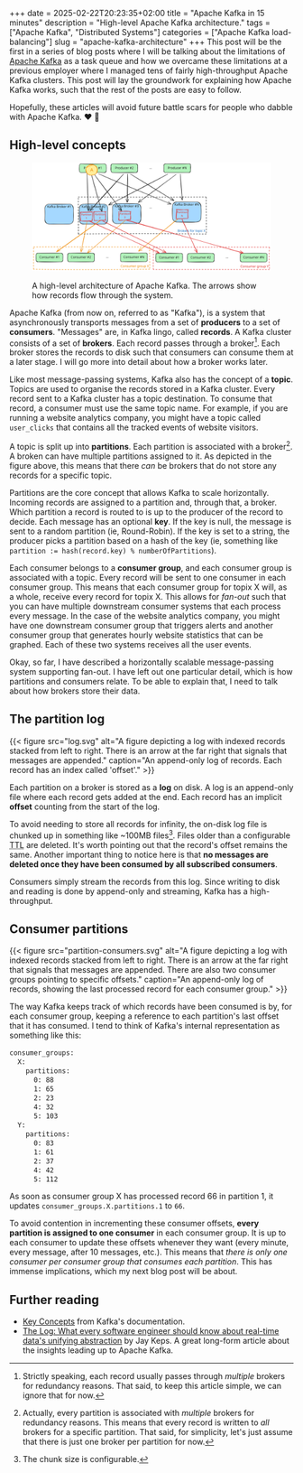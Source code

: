 +++
date = 2025-02-22T20:23:35+02:00
title = "Apache Kafka in 15 minutes"
description = "High-level Apache Kafka architecture."
tags = ["Apache Kafka", "Distributed Systems"]
categories = ["Apache Kafka load-balancing"]
slug = "apache-kafka-architecture"
+++
This post will be the first in a series of blog posts where I will be talking about the limitations of [Apache Kafka][kafka] as a task queue and how we overcame these limitations at a previous employer where I managed tens of fairly high-throughput Apache Kafka clusters. This post will lay the groundwork for explaining how Apache Kafka works, such that the rest of the posts are easy to follow.

Hopefully, these articles will avoid future battle scars for people who dabble with Apache Kafka. :heart: :face_with_head_bandage:

[kafka]: https://kafka.apache.org

## High-level concepts

<figure>
  <img id="service-arch" src="/posts/apache-kafka-architecture/service-architecture-0.svg" alt="The Apache Kafka diagram represents a high-level architecture showing how data flows between producers, topics, brokers, and consumers. On the left, multiple producers generate and send data to Kafka topics, which act as logical channels for organizing records. These topics are managed by Kafka brokers, which distribute and store the data across partitions for scalability and fault tolerance. On the right, consumers subscribe to specific topics and retrieve data in real time, often as part of consumer groups that distribute the load across multiple instances. Additional components such as connectors and stream processors may be present, enabling integrations with external systems and real-time data transformations. The overall flow illustrates how Kafka enables decoupled, scalable, and reliable event-driven architectures.">
  <figcaption>
    <p>A high-level architecture of Apache Kafka. The arrows show how records flow through the system.</p>
  </figcaption>
</figure>
<script>
archCount = 0;
function update_arch_svg() {
  src = "/posts/apache-kafka-architecture/service-architecture-" + archCount + ".svg";
  document.getElementById("service-arch").setAttribute("src", src);
  nStates = 6;
  archCount = (archCount+1) % nStates;
  setTimeout(update_arch_svg, 1000);
}
update_arch_svg();
</script>

Apache Kafka (from now on, referred to as "Kafka"), is a system that asynchronously transports messages from a set of **producers** to a set of **consumers**. "Messages" are, in Kafka lingo, called **records**. A Kafka cluster consists of a set of **brokers**. Each record passes through a broker[^1]. Each broker stores the records to disk such that consumers can consume them at a later stage. I will go more into detail about how a broker works later.

[^1]: Strictly speaking, each record usually passes through _multiple_ brokers for redundancy reasons. That said, to keep this article simple, we can ignore that for now.

Like most message-passing systems, Kafka also has the concept of a **topic**. Topics are used to organise the records stored in a Kafka cluster. Every record sent to a Kafka cluster has a topic destination. To consume that record, a consumer must use the same topic name. For example, if you are running a website analytics company, you might have a topic called `user_clicks` that contains all the tracked events of website visitors.

A topic is split up into **partitions**. Each partition is associated with a broker[^2]. A broken can have multiple partitions assigned to it. As depicted in the figure above, this means that there _can_ be brokers that do not store any records for a specific topic.

Partitions are the core concept that allows Kafka to scale horizontally. Incoming records are assigned to a partition and, through that, a broker. Which partition a record is routed to is up to the producer of the record to decide. Each message has an optional **key**. If the key is null, the message is sent to a random partition (ie, Round-Robin). If the key is set to a string, the producer picks a partition based on a hash of the key (ie, something like `partition := hash(record.key) % numberOfPartitions`).

[^2]: Actually, every partition is associated with _multiple_ brokers for redundancy reasons. This means that every record is written to _all_ brokers for a specific partition. That said, for simplicity, let's just assume that there is just one broker per partition for now.

Each consumer belongs to a **consumer group**, and each consumer group is associated with a topic. Every record will be sent to one consumer in each consumer group. This means that each consumer group for topix X will, as a whole, receive every record for topix X. This allows for _fan-out_ such that you can have multiple downstream consumer systems that each process every message. In the case of the website analytics company, you might have one downstream consumer group that triggers alerts and another consumer group that generates hourly website statistics that can be graphed. Each of these two systems receives all the user events.

Okay, so far, I have described a horizontally scalable message-passing system supporting fan-out. I have left out one particular detail, which is how partitions and consumers relate. To be able to explain that, I need to talk about how brokers store their data.

## The partition log

{{< figure src="log.svg" alt="A figure depicting a log with indexed records stacked from left to right. There is an arrow at the far right that signals that messages are appended." caption="An append-only log of records. Each record has an index called 'offset'." >}}

Each partition on a broker is stored as a **log** on disk. A log is an append-only file where each record gets added at the end. Each record has an implicit **offset** counting from the start of the log.

To avoid needing to store all records for infinity, the on-disk log file is chunked up in something like ~100MB files[^3]. Files older than a configurable <abbr title="Time To Live">TTL</abbr> are deleted. It's worth pointing out that the record's offset remains the same. Another important thing to notice here is that **no messages are deleted once they have been consumed by all subscribed consumers**.

[^3]: The chunk size is configurable.

Consumers simply stream the records from this log. Since writing to disk and reading is done by append-only and streaming, Kafka has a high-throughput.

## Consumer partitions

{{< figure src="partition-consumers.svg" alt="A figure depicting a log with indexed records stacked from left to right. There is an arrow at the far right that signals that messages are appended. There are also two consumer groups pointing to specific offsets." caption="An append-only log of records, showing the last processed record for each consumer group." >}}

The way Kafka keeps track of which records have been consumed is by, for each consumer group, keeping a reference to each partition's last offset that it has consumed. I tend to think of Kafka's internal representation as something like this:
```
consumer_groups:
  X:
    partitions:
      0: 88
      1: 65
      2: 23
      4: 32
      5: 103
  Y:
    partitions:
      0: 83
      1: 61
      2: 37
      4: 42
      5: 112
```
As soon as consumer group X has processed record 66 in partition 1, it updates `consumer_groups.X.partitions.1` to `66`.

To avoid contention in incrementing these consumer offsets, **every partition is assigned to one consumer** in each consumer group. It is up to each consumer to update these offsets whenever they want (every minute, every message, after 10 messages, etc.). This means that _there is only one consumer per consumer group that consumes each partition_. This has immense implications, which my next blog post will be about.

## Further reading
 
 * [Key Concepts][concepts] from Kafka's documentation.
 * [The Log: What every software engineer should know about real-time data's unifying abstraction][the-log] by Jay Keps. A great long-form article about the insights leading up to Apache Kafka.

[concepts]: https://kafka.apache.org/documentation#gettingStarted
[the-log]: https://engineering.linkedin.com/distributed-systems/log-what-every-software-engineer-should-know-about-real-time-datas-unifying[]([]())
